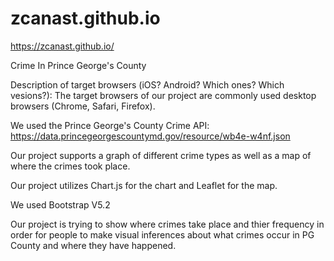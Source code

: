 # zcanast.github.io
https://zcanast.github.io/

Crime In Prince George's County

Description of target browsers (iOS? Android? Which ones? Which vesions?): The target browsers of our project are commonly used desktop browsers (Chrome, Safari, Firefox).

We used the Prince George's County Crime API: https://data.princegeorgescountymd.gov/resource/wb4e-w4nf.json

Our project supports a graph of different crime types as well as a map of where the crimes took place.

Our project utilizes Chart.js for the chart and Leaflet for the map.

We used Bootstrap V5.2

Our project is trying to show where crimes take place and thier frequency in order for people to make visual inferences about what crimes occur in PG County and where they have happened.


